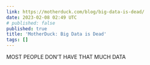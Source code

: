 ```yaml
---
link: https://motherduck.com/blog/big-data-is-dead/
date: 2023-02-08 02:49 UTC
# published: false
published: true
title: 'MotherDuck: Big Data is Dead'
tags: []
---
```


MOST PEOPLE DON’T HAVE THAT MUCH DATA
